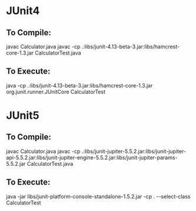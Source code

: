 # JUnit4
## To Compile:
javac Calculator.java
javac -cp .:libs/junit-4.13-beta-3.jar:libs/hamcrest-core-1.3.jar CalculatorTest.java

## To Execute:
java -cp .:libs/junit-4.13-beta-3.jar:libs/hamcrest-core-1.3.jar org.junit.runner.JUnitCore CalculatorTest


# JUnit5

## To Compile:
javac Calculator.java
javac -cp .:libs/junit-jupiter-5.5.2.jar:libs/junit-jupiter-api-5.5.2.jar:libs/junit-jupiter-engine-5.5.2.jar:libs/junit-jupiter-params-5.5.2.jar CalculatorTest.java

## To Execute:
java -jar libs/junit-platform-console-standalone-1.5.2.jar -cp . --select-class CalculatorTest